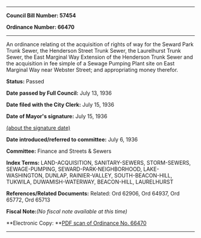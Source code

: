 

********

**Council Bill Number: 57454**
   
**Ordinance Number: 66470**
********

 An ordinance relating ot the acquisition of rights of way for the Seward Park Trunk Sewer, the Henderson Street Trunk Sewer, the Laurelhurst Trunk Sewer, the East Marginal Way Extension of the Henderson Trunk Sewer and the acquisition in fee simple of a Sewage Pumping Plant site on East Marginal Way near Webster Street; and appropriating money therefor.

**Status:** Passed
   
**Date passed by Full Council:** July 13, 1936
   
**Date filed with the City Clerk:** July 15, 1936
   
**Date of Mayor's signature:** July 15, 1936
   
[(about the signature date)](/~public/approvaldate.htm)
   
   
   
**Date introduced/referred to committee:** July 6, 1936
   
**Committee:** Finance and Streets & Sewers
   
   
**Index Terms:** LAND-ACQUISITION, SANITARY-SEWERS, STORM-SEWERS, SEWAGE-PUMPING, SEWARD-PARK-NEIGHBORHOOD, LAKE-WASHINGTON, DUNLAP, RAINIER-VALLEY, SOUTH-BEACON-HILL, TUKWILA, DUWAMISH-WATERWAY, BEACON-HILL, LAURELHURST

**References/Related Documents:** Related: Ord 62906, Ord 64937, Ord 65772, Ord 65713

**Fiscal Note:**_(No fiscal note available at this time)_

**Electronic Copy: **[PDF scan of Ordinance No. 66470](/~archives/Ordinances/Ord_66470.pdf)

********

